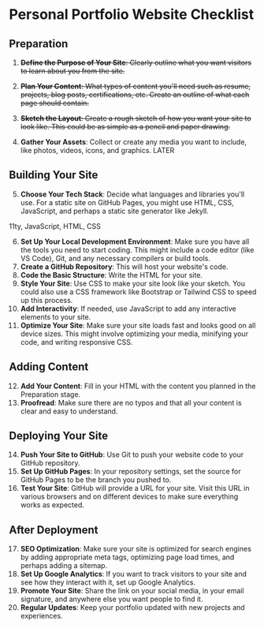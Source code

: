 # Personal Portfolio Website Checklist

## Preparation

1. ~~**Define the Purpose of Your Site**: Clearly outline what you want visitors to learn about you from the site.~~

2. ~~**Plan Your Content**: What types of content you'll need such as resume, projects, blog posts, certifications, etc. Create an outline of what each page should contain.~~

3. ~~**Sketch the Layout**: Create a rough sketch of how you want your site to look like. This could be as simple as a pencil and paper drawing.~~

4. **Gather Your Assets**: Collect or create any media you want to include, like photos, videos, icons, and graphics.  LATER

## Building Your Site

5. **Choose Your Tech Stack**: Decide what languages and libraries you'll use. For a static site on GitHub Pages, you might use HTML, CSS, JavaScript, and perhaps a static site generator like Jekyll.

11ty, JavaScript, HTML, CSS

6. **Set Up Your Local Development Environment**: Make sure you have all the tools you need to start coding. This might include a code editor (like VS Code), Git, and any necessary compilers or build tools.
7. **Create a GitHub Repository**: This will host your website's code.
8. **Code the Basic Structure**: Write the HTML for your site.
9. **Style Your Site**: Use CSS to make your site look like your sketch. You could also use a CSS framework like Bootstrap or Tailwind CSS to speed up this process.
10. **Add Interactivity**: If needed, use JavaScript to add any interactive elements to your site.
11. **Optimize Your Site**: Make sure your site loads fast and looks good on all device sizes. This might involve optimizing your media, minifying your code, and writing responsive CSS.

## Adding Content

12. **Add Your Content**: Fill in your HTML with the content you planned in the Preparation stage.
13. **Proofread**: Make sure there are no typos and that all your content is clear and easy to understand.

## Deploying Your Site

14. **Push Your Site to GitHub**: Use Git to push your website code to your GitHub repository.
15. **Set Up GitHub Pages**: In your repository settings, set the source for GitHub Pages to be the branch you pushed to.
16. **Test Your Site**: GitHub will provide a URL for your site. Visit this URL in various browsers and on different devices to make sure everything works as expected.

## After Deployment

17. **SEO Optimization**: Make sure your site is optimized for search engines by adding appropriate meta tags, optimizing page load times, and perhaps adding a sitemap.
18. **Set Up Google Analytics**: If you want to track visitors to your site and see how they interact with it, set up Google Analytics.
19. **Promote Your Site**: Share the link on your social media, in your email signature, and anywhere else you want people to find it.
20. **Regular Updates**: Keep your portfolio updated with new projects and experiences.
